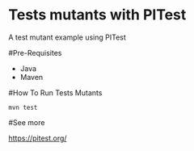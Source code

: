 # Tests mutants with PITest

A test mutant example using PITest

#Pre-Requisites

- Java
- Maven

#How To Run Tests Mutants

`mvn test`

#See more

https://pitest.org/

